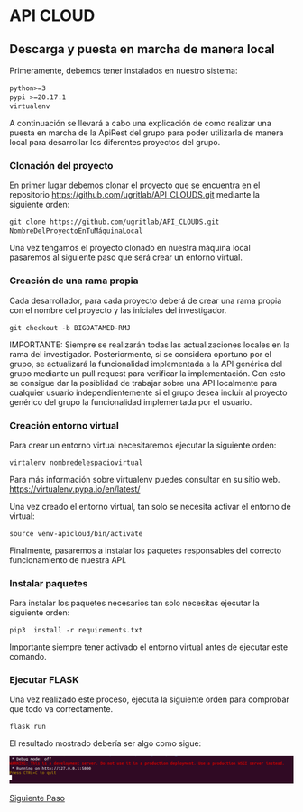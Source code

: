 # API CLOUD

## Descarga y puesta en marcha de manera local

Primeramente, debemos tener instalados en nuestro sistema:
~~~
python>=3
pypi >=20.17.1 
virtualenv 
~~~

A continuación se llevará a cabo una explicación de como realizar una puesta en marcha de la ApiRest del grupo para poder utilizarla de  manera local para desarrollar los diferentes proyectos del grupo. 

### Clonación del proyecto
En primer lugar debemos clonar el proyecto que se encuentra en el repositorio https://github.com/ugritlab/API_CLOUDS.git mediante la siguiente orden:

~~~
git clone https://github.com/ugritlab/API_CLOUDS.git NombreDelProyectoEnTuMáquinaLocal
~~~

Una vez tengamos el proyecto clonado en nuestra máquina local pasaremos al siguiente paso que será crear un entorno virtual. 

### Creación de una rama propia
Cada desarrollador, para cada proyecto deberá de crear una rama propia con el nombre del proyecto y las iniciales del investigador.

~~~
git checkout -b BIGDATAMED-RMJ
~~~

IMPORTANTE: Siempre se realizarán todas las actualizaciones locales en la rama del investigador. Posteriormente, si se considera oportuno por el grupo, se actualizará la funcionalidad implementada a  la API genérica del grupo mediante un pull request para verificar la implementación. Con esto se consigue  dar la posiblidad de trabajar sobre una API localmente para cualquier usuario independientemente si  el grupo desea incluir al proyecto genérico del grupo la funcionalidad implementada por el usuario.

### Creación entorno virtual 

Para crear un entorno virtual necesitaremos ejecutar la siguiente orden:

~~~
virtalenv nombredelespaciovirtual
~~~

Para más información sobre virtualenv puedes consultar en su sitio web. https://virtualenv.pypa.io/en/latest/

Una vez creado el entorno virtual, tan solo se necesita activar el entorno de virtual:

~~~
source venv-apicloud/bin/activate
~~~

Finalmente, pasaremos a instalar los paquetes responsables del correcto funcionamiento de nuestra API.  

### Instalar paquetes

Para instalar los paquetes necesarios tan solo necesitas ejecutar la siguiente orden:

~~~
pip3  install -r requirements.txt
~~~

Importante siempre tener activado el entorno virtual antes de ejecutar este comando. 

### Ejecutar FLASK

Una vez realizado este proceso, ejecuta la siguiente orden para comprobar que todo va correctamente.

~~~
flask run
~~~

El resultado mostrado debería ser algo como sigue:

![img]

[img]: img/flask-run.png

[Siguiente Paso]

[Siguiente Paso]: <https://github.com/ugritlab/API_CLOUDS/tree/main/app/architecture>
